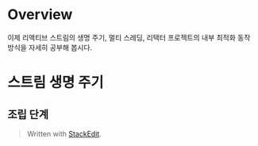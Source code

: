 # Overview

이제 리액티브 스트림의 생명 주기, 멀티 스레딩, 리택터 프로젝트의 내부 최적화 동작 방식을 자세히 공부해 봅시다. 


# 스트림 생명 주기


## 조립 단계






> Written with [StackEdit](https://stackedit.io/).
<!--stackedit_data:
eyJoaXN0b3J5IjpbLTE5MjMyMjY3MTVdfQ==
-->